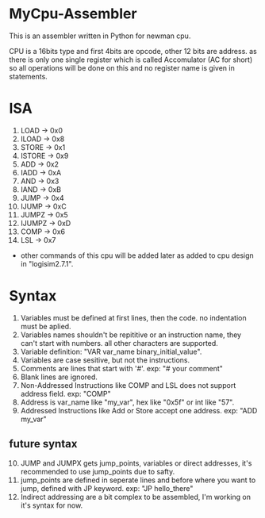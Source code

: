 # MyCpu-Assembler
This is an assembler written in Python for newman cpu.


CPU is a 16bits type and first 4bits are opcode, other 12 bits are address.
as there is only one single register which is called Accomulator (AC for short) so all operations will be done on this and no register name is given in statements.

# ISA
1. LOAD -> 0x0
2. ILOAD -> 0x8
3. STORE -> 0x1
4. ISTORE -> 0x9
5. ADD -> 0x2
6. IADD -> 0xA
7. AND -> 0x3
8. IAND -> 0xB
9. JUMP -> 0x4
10. IJUMP -> 0xC
11. JUMPZ -> 0x5
12. IJUMPZ -> 0xD
13. COMP -> 0x6
14. LSL -> 0x7

- other commands of this cpu will be added later as added to cpu design in "logisim2.7.1".

# Syntax

1. Variables must be defined at first lines, then the code. no indentation must be aplied.
2. Variables names shouldn't be repititive or an instruction name, they can't start with numbers. all other characters are supported.
3. Variable definition: "VAR var_name binary_initial_value".
4. Variables are case sesitive, but not the instructions.
5. Comments are lines that start with '#'. exp: "# your comment"
6. Blank lines are ignored.
7. Non-Addressed Instructions like COMP and LSL does not support address field. exp: "COMP"
8. Address is var_name like "my_var", hex like "0x5f" or int like "57".
9. Addressed Instructions like Add or Store accept one address. exp: "ADD my_var"
## future syntax
10. JUMP and JUMPX gets jump_points, variables or direct addresses, it's recommended to use jump_points due to safty.
11. jump_points are defined in seperate lines and before where you want to jump, defined with JP keyword. exp: "JP hello_there"
12. Indirect addressing are a bit complex to be assembled, I'm working on it's syntax for now.
